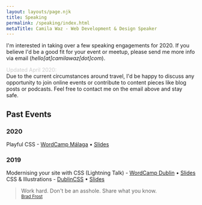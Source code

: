 ```yaml
---
layout: layouts/page.njk
title: Speaking
permalink: /speaking/index.html
metaTitle: Camila Waz - Web Development & Design Speaker
---
```

I'm interested in taking over a few speaking engagements for 2020. If you believe I'd be a good fit for your event or meetup, please send me more info via email (*hello\[at]camilawaz\[dot]com*).

<span style="color: #ccc">Updated April 2020: </span>\
Due to the current circumstances around travel, I'd be happy to discuss any opportunity to join online events or contribute to content pieces like blog posts or podcasts. Feel free to contact me on the email above and stay safe. 

## Past Events

### 2020

Playful CSS - [WordCamp  Málaga](https://colordrops.live/WCMalaga-slides) • [Slides](https://colordrops.live/WCMalaga-slides)

### 2019

Modernising your site with CSS (Lightning Talk) - [WordCamp Dublin](https://2019.dublin.wordcamp.org/session/expressing-creativity-through-css/) • [Slides](https://colordrops.live/wordcamp-slides)\
CSS & Illustrations - [DublinCSS](http://dublincss.org/dublincss-relaunch) • [Slides](https://colordrops.link/cssillustrations)

> Work hard. Don't be an asshole. Share what you know. \
> <small>[Brad Frost](https://bradfrost.com/)</small>